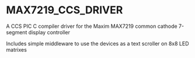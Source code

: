 # MAX7219_CCS_DRIVER
A CCS PIC C compiler driver for the Maxim MAX7219 common cathode 7-segment display controller

Includes simple middleware to use the devices as a text scroller on 8x8 LED matrixes
